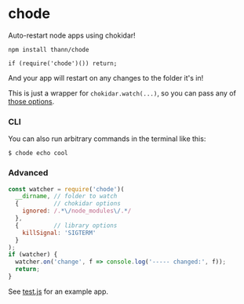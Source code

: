 # chode
Auto-restart node apps using chokidar!


`npm install thann/chode`

`if (require('chode')()) return;`

And your app will restart on any changes to the folder it's in!

This is just a wrapper for `chokidar.watch(...)`,
so you can pass any of [those options](https://github.com/paulmillr/chokidar#api).

### CLI
You can also run arbitrary commands in the terminal like this:

`$ chode echo cool`

### Advanced
```javascript
const watcher = require('chode')(
  __dirname, // folder to watch
  {          // chokidar options
    ignored: /.*\/node_modules\/.*/
  },
  {          // library options
    killSignal: 'SIGTERM'
  }
);
if (watcher) {
  watcher.on('change', f => console.log('----- changed:', f));
  return;
}
```
See [test.js](./test.js) for an example app.
